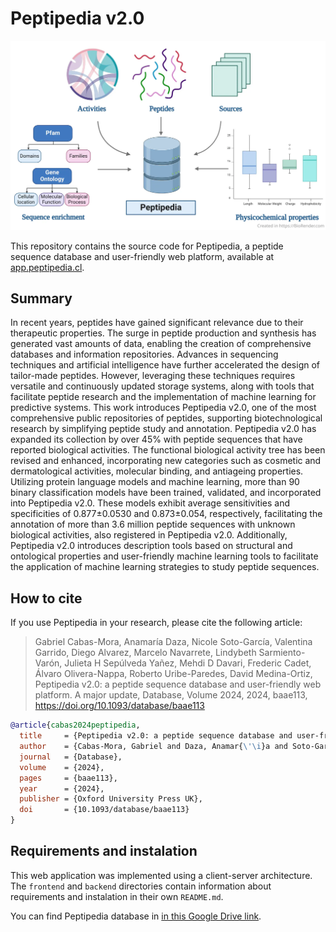 # Peptipedia v2.0

![](assets/peptipedia.webp)

This repository contains the source code for Peptipedia, a peptide sequence database and user-friendly web platform, available at [app.peptipedia.cl](https://app.peptipedia.cl/).

## Summary

In recent years, peptides have gained significant relevance due to their therapeutic properties. The surge in peptide production and synthesis has generated vast amounts of data, enabling the creation of comprehensive databases and information repositories. Advances in sequencing techniques and artificial intelligence have further accelerated the design of tailor-made peptides. However, leveraging these techniques requires versatile and continuously updated storage systems, along with tools that facilitate peptide research and the implementation of machine learning for predictive systems. This work introduces Peptipedia v2.0, one of the most comprehensive public repositories of peptides, supporting biotechnological research by simplifying peptide study and annotation. Peptipedia v2.0 has expanded its collection by over 45% with peptide sequences that have reported biological activities. The functional biological activity tree has been revised and enhanced, incorporating new categories such as cosmetic and dermatological activities, molecular binding, and antiageing properties. Utilizing protein language models and machine learning, more than 90 binary classification models have been trained, validated, and incorporated into Peptipedia v2.0. These models exhibit average sensitivities and specificities of 0.877±0.0530 and 0.873±0.054, respectively, facilitating the annotation of more than 3.6 million peptide sequences with unknown biological activities, also registered in Peptipedia v2.0. Additionally, Peptipedia v2.0 introduces description tools based on structural and ontological properties and user-friendly machine learning tools to facilitate the application of machine learning strategies to study peptide sequences.

## How to cite

If you use Peptipedia in your research, please cite the following article:

> Gabriel Cabas-Mora, Anamaría Daza, Nicole Soto-García, Valentina Garrido, Diego Alvarez, Marcelo Navarrete, Lindybeth Sarmiento-Varón, Julieta H Sepúlveda Yañez, Mehdi D Davari, Frederic Cadet, Álvaro Olivera-Nappa, Roberto Uribe-Paredes, David Medina-Ortiz, Peptipedia v2.0: a peptide sequence database and user-friendly web platform. A major update, Database, Volume 2024, 2024, baae113, https://doi.org/10.1093/database/baae113

```bibtex
@article{cabas2024peptipedia,
  title     = {Peptipedia v2.0: a peptide sequence database and user-friendly web platform. A major update},
  author    = {Cabas-Mora, Gabriel and Daza, Anamar{\'\i}a and Soto-Garc{\'\i}a, Nicole and Garrido, Valentina and Alvarez, Diego and Navarrete, Marcelo and Sarmiento-Var{\'o}n, Lindybeth and Sep{\'u}lveda Ya{\~n}ez, Julieta H and Davari, Mehdi D and Cadet, Frederic and others},
  journal   = {Database},
  volume    = {2024},
  pages     = {baae113},
  year      = {2024},
  publisher = {Oxford University Press UK},
  doi       = {10.1093/database/baae113}
}
```

## Requirements and instalation

This web application was implemented using a client-server architecture. The `frontend` and `backend` directories contain information about requirements and instalation in their own `README.md`.

You can find Peptipedia database in [in this Google Drive link]([https://drive.google.com/file/d/11P-hQrWxDpsYVExgYFssjKunfoCrSHNA/view?usp=sharing](https://drive.google.com/file/d/1uvTGOdjpsPYxvx00g8KbMv5tTDKsjSAg/view?usp=drive_link)).
